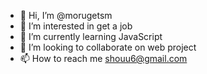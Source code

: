 - 👋 Hi, I’m @morugetsm
- 👀 I’m interested in get a job
- 🌱 I’m currently learning JavaScript
- 💞️ I’m looking to collaborate on web project
- 📫 How to reach me shouu6@gmail.com

<!---
morugetsm/morugetsm is a ✨ special ✨ repository because its `README.md` (this file) appears on your GitHub profile.
You can click the Preview link to take a look at your changes.
--->
